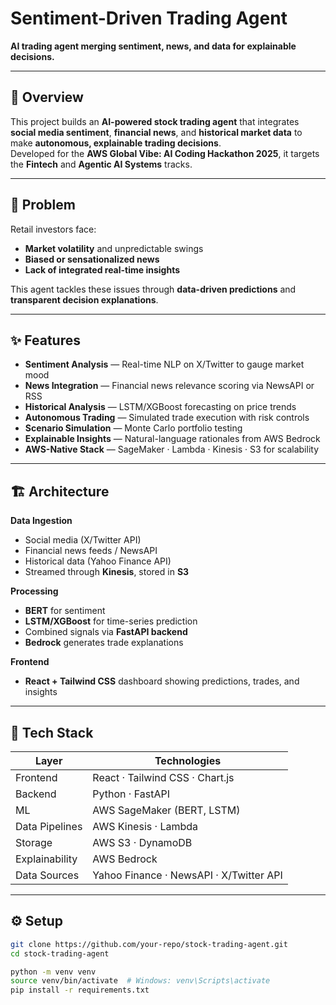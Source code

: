 # Sentiment-Driven Trading Agent

**AI trading agent merging sentiment, news, and data for explainable decisions.**

---

## 🚀 Overview
This project builds an **AI-powered stock trading agent** that integrates **social media sentiment**, **financial news**, and **historical market data** to make **autonomous, explainable trading decisions**.  
Developed for the **AWS Global Vibe: AI Coding Hackathon 2025**, it targets the **Fintech** and **Agentic AI Systems** tracks.

---

## 🧩 Problem
Retail investors face:
- **Market volatility** and unpredictable swings  
- **Biased or sensationalized news**  
- **Lack of integrated real-time insights**

This agent tackles these issues through **data-driven predictions** and **transparent decision explanations**.

---

## ✨ Features
- **Sentiment Analysis** — Real-time NLP on X/Twitter to gauge market mood  
- **News Integration** — Financial news relevance scoring via NewsAPI or RSS  
- **Historical Analysis** — LSTM/XGBoost forecasting on price trends  
- **Autonomous Trading** — Simulated trade execution with risk controls  
- **Scenario Simulation** — Monte Carlo portfolio testing  
- **Explainable Insights** — Natural-language rationales from AWS Bedrock  
- **AWS-Native Stack** — SageMaker · Lambda · Kinesis · S3 for scalability  

---

## 🏗️ Architecture
**Data Ingestion**
- Social media (X/Twitter API)  
- Financial news feeds / NewsAPI  
- Historical data (Yahoo Finance API)  
- Streamed through **Kinesis**, stored in **S3**

**Processing**
- **BERT** for sentiment  
- **LSTM/XGBoost** for time-series prediction  
- Combined signals via **FastAPI backend**  
- **Bedrock** generates trade explanations

**Frontend**
- **React + Tailwind CSS** dashboard showing predictions, trades, and insights

---

## 🧰 Tech Stack
| Layer | Technologies |
|-------|---------------|
| Frontend | React · Tailwind CSS · Chart.js |
| Backend | Python · FastAPI |
| ML | AWS SageMaker (BERT, LSTM) |
| Data Pipelines | AWS Kinesis · Lambda |
| Storage | AWS S3 · DynamoDB |
| Explainability | AWS Bedrock |
| Data Sources | Yahoo Finance · NewsAPI · X/Twitter API |

---

## ⚙️ Setup
```bash
git clone https://github.com/your-repo/stock-trading-agent.git
cd stock-trading-agent

python -m venv venv
source venv/bin/activate  # Windows: venv\Scripts\activate
pip install -r requirements.txt
